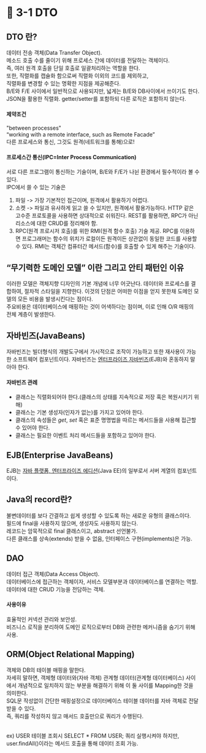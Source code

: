 # 🔸 3-1 DTO

## DTO 란?

데이터 전송 객체(Data Transfer Object). \
메소드 호출 수를 줄이기 위해 프로세스 간에 데이터를 전달하는 객체이다.\
즉, 여러 원격 호출을 단일 호출로 일괄처리하는 역할을 한다.\
또한, 직렬화를 캡슐화 함으로써 직렬화 이외의 코드를 제외하고, \
직렬화를 변경할 수 있는 명확한 지점을 제공해준다.\
B/E와 F/E 사이에서 일반적으로 사용되지만, 넓게는 B/E와 DB사이에서 쓰이기도 한다.\
JSON을 활용한 직렬화. getter/setter를 포함하되 다른 로직은 포함하지 않는다.

#### 제약조건

"between processes"\
“working with a remote interface, such as Remote Facade”\
다른 프로세스와 통신, 그것도 원격(네트워크를 통해)으로!

#### 프로세스간 통신(IPC=Inter Process Communication)

서로 다른 프로그램이 통신하는 기술이며, B/E와 F/E가 나뉜 환경에서 필수적이라 볼 수 있다.\
IPC에서 쓸 수 있는 기술은&#x20;

1. 파일 -> 가장 기본적인 접근이며, 원격에서 활용하기 어렵다.
2. 소켓 -> 파일과 유사하게 읽고 쓸 수 있지만, 원격에서 활용가능하다. HTTP 같은 고수준 프로토콜을 사용하면 상대적으로 쉬워진다. REST를 활용하면, RPC가 아닌 리소스에 대한 CRUD를 정리해야 함.
3. RPC(원격 프로시저 호출)를 위한 RMI(원격 함수 호출) 기술 제공. RPC를 이용하면 프로그래머는 함수의 위치가 로컬이든 원격이든 상관없이 동일한 코드를 사용할 수 있다. RMI는 객체간 컴퓨터간 메서드(함수)를 호출할 수 있게 해주는 기술이다.

## “무기력한 도메인 모델” 이란 그리고 안티 패턴인 이유

이러한 모델은 객체지향 디자인의 기본 개념에 너무 어긋난다. 데이터와 프로세스를 결합하여, 절차적 스타일을 지향한다. 이것의 단점은 어떠한 이점을 얻지 못한채 도메인 모델의 모든 비용을 발생시킨다는 점이다. \
주요비용은 데이터베이스에 매핑하는 것이 어색하다는 점이며, 이로 인해 O/R 매핑의 전체 계층이 발생한다.

## 자바빈즈(JavaBeans)

자바빈즈는 빌더형식의 개발도구에서 가시적으로 조작이 가능하고 또한 재사용이 가능한 소프트웨어 컴포넌트이다. 자바빈즈는 [엔터프라이즈 자바빈즈](https://ko.wikipedia.org/wiki/%EC%97%94%ED%84%B0%ED%94%84%EB%9D%BC%EC%9D%B4%EC%A6%88\_%EC%9E%90%EB%B0%94%EB%B9%88%EC%A6%88)(EJB)와 혼동하지 말아야 한다.&#x20;

#### 자바빈즈 관례

* 클래스는 직렬화되어야 한다.(클래스의 상태를 지속적으로 저장 혹은 복원시키기 위해)
* 클래스는 기본 생성자(인자가 없는)를 가지고 있어야 한다.
* 클래스의 속성들은 _get_, _set_ 혹은 표준 명명법을 따르는 메서드들을 사용해 접근할 수 있어야 한다.
* 클래스는 필요한 이벤트 처리 메서드들을 포함하고 있어야 한다.

## EJB(Enterprise JavaBeans)

EJB는 [자바 플랫폼, 엔터프라이즈 에디션](https://ko.wikipedia.org/wiki/%EC%9E%90%EB%B0%94\_%ED%94%8C%EB%9E%AB%ED%8F%BC,\_%EC%97%94%ED%84%B0%ED%94%84%EB%9D%BC%EC%9D%B4%EC%A6%88\_%EC%97%90%EB%94%94%EC%85%98)(Java EE)의 일부로서 서버 계열의 컴포넌트이다.

## Java의 record란?

불변데이터를 보다 간결하고 쉽게 생성할 수 있도록 하는 새로운 유형의 클래스이다.\
필드에 final을 사용하지 않으며, 생성자도 사용하지 않는다.\
레코드는 암묵적으로 final 클래스이고, abstract 선언불가.\
다른 클래스를 상속(extends) 받을 수 없음, 인터페이스 구현(implements)은 가능.

## DAO

데이터 접근 객체(Data Access Object).\
데이터베이스에 접근하는 객체이자, 서비스 모델부분과 데이터베이스를 연결하는 역할.\
데이터에 대한 CRUD 기능을 전담하는 객체.

#### 사용이유

효율적인 커넥션 관리와 보안성.\
비즈니스 로직을 분리하여 도메인 로직으로부터 DB와 관련한 메커니즘을 숨기기 위해 사용.

## ORM(Object Relational Mapping)

객체와 DB의 테이블 매핑을 말한다. \
자세히 말하면, 객체형 데이터와(자바 객체) 관계형 데이터(관계형 데이터베이스) 사이에서 개념적으로 일치하지 않는 부분을 해결하기 위해 이 둘 사이를 Mapping한 것을 의미한다.\
SQL문 작성없이 간단한 매핑설정으로 데이터베이스 테이블 데이터를 자바 객체로 전달 받을 수 있다.\
즉, 쿼리를 작성하지 않고 매서드 호출만으로 쿼리가 수행된다.

\
ex) USER 테이블 조회시 SELECT \* FROM USER; 쿼리 실행시켜야 하지만, user.findAll()이라는 메서드 호출을 통해 데이터 조회 가능.



